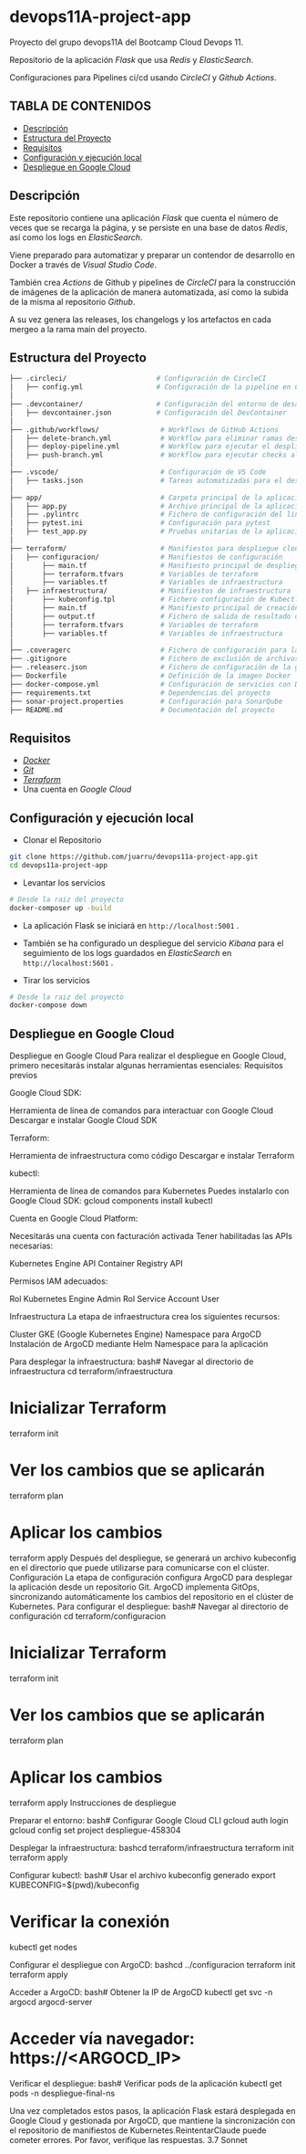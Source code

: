 # devops11A-project-app

Proyecto del grupo devops11A del Bootcamp Cloud Devops 11.

Repositorio de la aplicación *Flask* que usa *Redis* y *ElasticSearch*.

Configuraciones para Pipelines ci/cd usando *CircleCI* y *Github Actions*.

## TABLA DE CONTENIDOS

- [Descripción](#descripción)
- [Estructura del Proyecto](#estructura-del-proyecto)
- [Requisitos](#requisitos)
- [Configuración y ejecución local](#configuración-y-ejecución-local)
- [Despliegue en Google Cloud](#despliegue-en-google-cloud)

## Descripción

Este repositorio contiene una aplicación *Flask* que cuenta el número de veces que se recarga la página, y se persiste en una base de datos *Redis*, así como los logs en *ElasticSearch*.

Viene preparado para automatizar y preparar un contendor de desarrollo en Docker a través de *Visual Studio Code*.

También crea *Actions* de Github y pipelines de *CircleCI* para la construcción de imágenes de la aplicación de manera automatizada, así como la subida de la misma al repositorio *Github*.  

A su vez genera las releases, los changelogs y los artefactos en cada mergeo a la rama main del proyecto.

## Estructura del Proyecto

```bash
├── .circleci/                      # Configuración de CircleCI
│   ├── config.yml                  # Configuración de la pipeline en CircleCI para la rama dev
│  
├── .devcontainer/                  # Configuración del entorno de desarrollo en VS Code  
│   ├── devcontainer.json           # Configuración del DevContainer  
│  
├── .github/workflows/               # Workflows de GitHub Actions  
│   ├── delete-branch.yml            # Workflow para eliminar ramas después de merge a dev  
│   ├── deploy-pipeline.yml          # Workflow para ejecutar el despliegue de la rama main y creación de la imagen de la aplicación.  
│   ├── push-branch.yml              # Workflow para ejecutar checks al subir commits a una rama que no sea dev o main.
│  
├── .vscode/                         # Configuración de VS Code  
│   ├── tasks.json                   # Tareas automatizadas para el desarrollo  
│  
├── app/                             # Carpeta principal de la aplicación  
│   ├── app.py                       # Archivo principal de la aplicación Flask  
│   ├── .pylintrc                    # Fichero de configuración del linting  
│   ├── pytest.ini                   # Configuración para pytest  
│   ├── test_app.py                  # Pruebas unitarias de la aplicación  
│
├── terraform/                       # Manifiestos para despliegue cloud de la aplicación
│   ├── configuracion/               # Manifiestos de configuración
│       ├── main.tf                  # Manifiesto principal de despliegue
│       ├── terraform.tfvars         # Variables de terraform
│       ├── variables.tf             # Variables de infraestructura
│   ├── infraestructura/             # Manifiestos de infraestructura
│       ├── kubeconfig.tpl           # Fichero configuración de Kubectl
│       ├── main.tf                  # Manifiesto principal de creación de infraestructura
│       ├── output.tf                # Fichero de salida de resultado del despliegue
│       ├── terraform.tfvars         # Variables de terraform
│       ├── variables.tf             # Variables de infraestructura
│
├── .coveragerc                      # Fichero de configuración para la cobertura de código
├── .gitignore                       # Fichero de exclusión de archivos no deseados de versionar
├── .releaserc.json                  # Fichero de configuración de la generación de la release usando semantic release. 
├── Dockerfile                       # Definición de la imagen Docker  
├── docker-compose.yml               # Configuración de servicios con Docker Compose  
├── requirements.txt                 # Dependencias del proyecto  
├── sonar-project.properties         # Configuración para SonarQube  
├── README.md                        # Documentación del proyecto  
```

## Requisitos

- [*Docker*](https://www.docker.com/)
- [*Git*](https://git-scm.com/)
- [*Terraform*](https://www.terraform.io/downloads.html)
- Una cuenta en *Google Cloud*

## Configuración y ejecución local

- Clonar el Repositorio

```bash
git clone https://github.com/juarru/devops11a-project-app.git
cd devops11a-project-app
```

- Levantar los servicios

```bash
# Desde la raiz del proyecto
docker-composer up -build
```

- La aplicación Flask se iniciará en `http://localhost:5001` .  
- También se ha configurado un despliegue del servicio *Kibana* para el seguimiento de los logs guardados en *ElasticSearch* en `http://localhost:5601` .

- Tirar los servicios

```bash
# Desde la raiz del proyecto
docker-compose down
```

## Despliegue en Google Cloud

Despliegue en Google Cloud
Para realizar el despliegue en Google Cloud, primero necesitarás instalar algunas herramientas esenciales:
Requisitos previos

Google Cloud SDK:

Herramienta de línea de comandos para interactuar con Google Cloud
Descargar e instalar Google Cloud SDK


Terraform:

Herramienta de infraestructura como código
Descargar e instalar Terraform


kubectl:

Herramienta de línea de comandos para Kubernetes
Puedes instalarlo con Google Cloud SDK: gcloud components install kubectl


Cuenta en Google Cloud Platform:

Necesitarás una cuenta con facturación activada
Tener habilitadas las APIs necesarias:

Kubernetes Engine API
Container Registry API




Permisos IAM adecuados:

Rol Kubernetes Engine Admin
Rol Service Account User



Infraestructura
La etapa de infraestructura crea los siguientes recursos:

Cluster GKE (Google Kubernetes Engine)
Namespace para ArgoCD
Instalación de ArgoCD mediante Helm
Namespace para la aplicación

Para desplegar la infraestructura:
bash# Navegar al directorio de infraestructura
cd terraform/infraestructura

# Inicializar Terraform
terraform init

# Ver los cambios que se aplicarán
terraform plan

# Aplicar los cambios
terraform apply
Después del despliegue, se generará un archivo kubeconfig en el directorio que puede utilizarse para comunicarse con el clúster.
Configuración
La etapa de configuración configura ArgoCD para desplegar la aplicación desde un repositorio Git. ArgoCD implementa GitOps, sincronizando automáticamente los cambios del repositorio en el clúster de Kubernetes.
Para configurar el despliegue:
bash# Navegar al directorio de configuración
cd terraform/configuracion

# Inicializar Terraform
terraform init

# Ver los cambios que se aplicarán
terraform plan

# Aplicar los cambios
terraform apply
Instrucciones de despliegue

Preparar el entorno:
bash# Configurar Google Cloud CLI
gcloud auth login
gcloud config set project despliegue-458304

Desplegar la infraestructura:
bashcd terraform/infraestructura
terraform init
terraform apply

Configurar kubectl:
bash# Usar el archivo kubeconfig generado
export KUBECONFIG=$(pwd)/kubeconfig
# Verificar la conexión
kubectl get nodes

Configurar el despliegue con ArgoCD:
bashcd ../configuracion
terraform init
terraform apply

Acceder a ArgoCD:
bash# Obtener la IP de ArgoCD
kubectl get svc -n argocd argocd-server
# Acceder vía navegador: https://<ARGOCD_IP>

Verificar el despliegue:
bash# Verificar pods de la aplicación
kubectl get pods -n despliegue-final-ns


Una vez completados estos pasos, la aplicación Flask estará desplegada en Google Cloud y gestionada por ArgoCD, que mantiene la sincronización con el repositorio de manifiestos de Kubernetes.ReintentarClaude puede cometer errores. Por favor, verifique las respuestas. 3.7 Sonnet